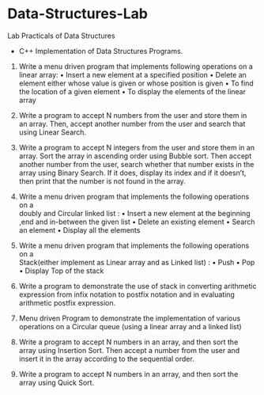 # Data-Structures-Lab
Lab Practicals of Data Structures
- C++ Implementation of Data Structures Programs.

1. Write a menu driven program that implements following operations on a  linear array:
•	Insert a new element at a specified position
•	Delete an element either whose value is given or whose position is given
•	To find the location of a given element
•	To display the elements of the linear array


2. Write a program to accept N numbers from the user and store them in an array. Then, accept another number from the user and search that using Linear Search.


3. Write a program to accept N integers from the user and store them in an array. Sort the array in ascending order using Bubble sort. Then accept another number from the user, search whether that number exists in the array using Binary Search. If it does, display its index and if it doesn’t, then print that the number is not found in the array.

4. Write a menu driven program that implements the following operations on a   
doubly and Circular linked list :
•	Insert a new element at the beginning ,end and in-between the given list
•	Delete an existing element
•	Search an element
•	Display all the elements 


5. Write a menu driven program that implements the following operations on a   
Stack(either implement as Linear array and as Linked list) :
•	Push 
•	Pop  
•	Display Top of the stack

6. Write a program to demonstrate the use of stack in converting arithmetic expression from infix notation to postfix notation and in evaluating arithmetic postfix expression.
 
 
7. Menu driven Program to demonstrate the implementation of various operations on a Circular queue (using a linear array and  a linked list)


8. Write a program to accept N numbers in an array, and then sort the array using Insertion Sort. Then accept a number from the user and insert it in the array according to the sequential order.


9. Write a program to accept N numbers in an array, and then sort the array using Quick Sort.


